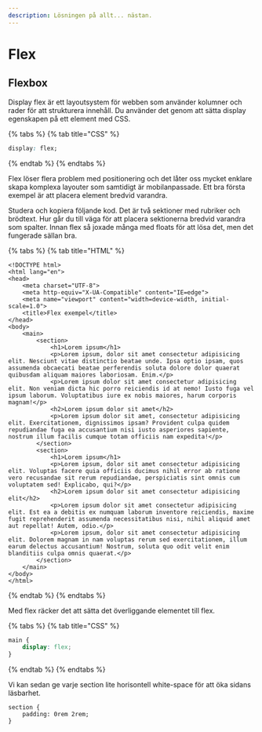 ```yaml
---
description: Lösningen på allt... nästan.
---
```


# Flex

## Flexbox

Display flex är ett layoutsystem för webben som använder kolumner och rader för att strukturera innehåll. Du använder det genom att sätta display egenskapen på ett element med CSS.

{% tabs %}
{% tab title="CSS" %}
```css
display: flex;
```
{% endtab %}
{% endtabs %}

Flex löser flera problem med positionering och det låter oss mycket enklare skapa komplexa layouter som samtidigt är mobilanpassade. Ett bra första exempel är att placera element bredvid varandra.

Studera och kopiera följande kod. Det är två sektioner med rubriker och brödtext. Hur går du till väga för att placera sektionerna bredvid varandra som spalter. Innan flex så joxade många med floats för att lösa det, men det fungerade sällan bra.

{% tabs %}
{% tab title="HTML" %}
```markup
<!DOCTYPE html>
<html lang="en">
<head>
    <meta charset="UTF-8">
    <meta http-equiv="X-UA-Compatible" content="IE=edge">
    <meta name="viewport" content="width=device-width, initial-scale=1.0">
    <title>Flex exempel</title>
</head>
<body>
    <main>
        <section>
            <h1>Lorem ipsum</h1>
            <p>Lorem ipsum, dolor sit amet consectetur adipisicing elit. Nesciunt vitae distinctio beatae unde. Ipsa optio ipsam, quos assumenda obcaecati beatae perferendis soluta dolore dolor quaerat quibusdam aliquam maiores laboriosam. Enim.</p>
            <p>Lorem ipsum dolor sit amet consectetur adipisicing elit. Non veniam dicta hic porro reiciendis id at nemo! Iusto fuga vel ipsum laborum. Voluptatibus iure ex nobis maiores, harum corporis magnam!</p>
            <h2>Lorem ipsum dolor sit amet</h2>
            <p>Lorem ipsum dolor sit amet, consectetur adipisicing elit. Exercitationem, dignissimos ipsam? Provident culpa quidem repudiandae fuga ea accusantium nisi iusto asperiores sapiente, nostrum illum facilis cumque totam officiis nam expedita!</p>
        </section>
        <section>
            <h1>Lorem ipsum</h1>
            <p>Lorem ipsum, dolor sit amet consectetur adipisicing elit. Voluptas facere quia officiis ducimus nihil error ab ratione vero recusandae sit rerum repudiandae, perspiciatis sint omnis cum voluptatem sed! Explicabo, qui?</p>
            <h2>Lorem ipsum dolor sit amet consectetur adipisicing elit</h2>
            <p>Lorem ipsum dolor sit amet consectetur adipisicing elit. Est ea a debitis ex numquam laborum inventore reiciendis, maxime fugit reprehenderit assumenda necessitatibus nisi, nihil aliquid amet aut repellat! Autem, odio.</p>
            <p>Lorem ipsum, dolor sit amet consectetur adipisicing elit. Dolorem magnam in nam voluptas rerum sed exercitationem, illum earum delectus accusantium! Nostrum, soluta quo odit velit enim blanditiis culpa omnis quaerat.</p>
        </section>
    </main>
</body>
</html>
```
{% endtab %}
{% endtabs %}

Med flex räcker det att sätta det överliggande elementet till flex.

{% tabs %}
{% tab title="CSS" %}
```css
main {
    display: flex;
}
```
{% endtab %}
{% endtabs %}

Vi kan sedan ge varje section lite horisontell white-space för att öka sidans läsbarhet.

```text
section {
    padding: 0rem 2rem;
}
```

